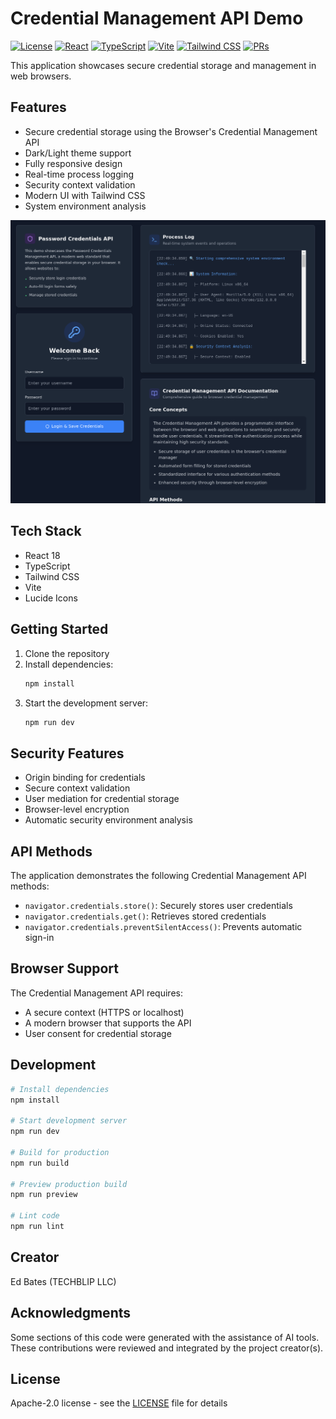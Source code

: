 # Credential Management API Demo

[![License](https://img.shields.io/badge/license-Apache%202.0-blue.svg)](LICENSE)  [![React](https://img.shields.io/badge/react-18.3.1-blue.svg)](https://reactjs.org/)  [![TypeScript](https://img.shields.io/badge/typescript-5.5.3-blue.svg)](https://www.typescriptlang.org/)  [![Vite](https://img.shields.io/badge/vite-5.4.2-blue.svg)](https://vitejs.dev/)  [![Tailwind CSS](https://img.shields.io/badge/tailwindcss-3.4.1-blue.svg)](https://tailwindcss.com/)  [![PRs](https://img.shields.io/badge/PRs-not%20accepting-red.svg)](CONTRIBUTING.md)

This application showcases secure credential storage and management in web browsers.

## Features

- Secure credential storage using the Browser's Credential Management API
- Dark/Light theme support
- Fully responsive design
- Real-time process logging
- Security context validation
- Modern UI with Tailwind CSS
- System environment analysis

![Credentials](public/images/creds.png)

## Tech Stack

- React 18
- TypeScript
- Tailwind CSS
- Vite
- Lucide Icons

## Getting Started

1. Clone the repository
2. Install dependencies:
   ```bash
   npm install
   ```
3. Start the development server:
   ```bash
   npm run dev
   ```

## Security Features

- Origin binding for credentials
- Secure context validation
- User mediation for credential storage
- Browser-level encryption
- Automatic security environment analysis

## API Methods

The application demonstrates the following Credential Management API methods:

- `navigator.credentials.store()`: Securely stores user credentials
- `navigator.credentials.get()`: Retrieves stored credentials
- `navigator.credentials.preventSilentAccess()`: Prevents automatic sign-in

## Browser Support

The Credential Management API requires:

- A secure context (HTTPS or localhost)
- A modern browser that supports the API
- User consent for credential storage

## Development

```bash
# Install dependencies
npm install

# Start development server
npm run dev

# Build for production
npm run build

# Preview production build
npm run preview

# Lint code
npm run lint
```

## Creator

Ed Bates (TECHBLIP LLC)

## Acknowledgments

Some sections of this code were generated with the assistance of AI tools.   These contributions were reviewed and integrated by the project creator(s).

## License

Apache-2.0 license - see the [LICENSE](LICENSE) file for details
